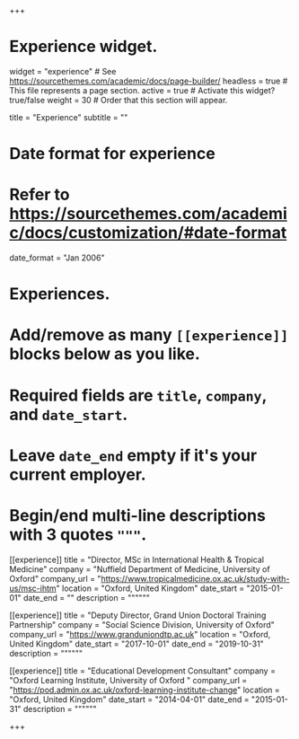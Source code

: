 +++
# Experience widget.
widget = "experience"  # See https://sourcethemes.com/academic/docs/page-builder/
headless = true  # This file represents a page section.
active = true  # Activate this widget? true/false
weight = 30  # Order that this section will appear.

title = "Experience"
subtitle = ""

# Date format for experience
#   Refer to https://sourcethemes.com/academic/docs/customization/#date-format
date_format = "Jan 2006"

# Experiences.
#   Add/remove as many `[[experience]]` blocks below as you like.
#   Required fields are `title`, `company`, and `date_start`.
#   Leave `date_end` empty if it's your current employer.
#   Begin/end multi-line descriptions with 3 quotes `"""`.
[[experience]]
  title = "Director, MSc in International Health & Tropical Medicine"
  company = "Nuffield Department of Medicine, University of Oxford"
  company_url = "https://www.tropicalmedicine.ox.ac.uk/study-with-us/msc-ihtm"
  location = "Oxford, United Kingdom"
  date_start = "2015-01-01"
  date_end = ""
  description = """"""

[[experience]]
  title = "Deputy Director, Grand Union Doctoral Training Partnership"
  company = "Social Science Division, University of Oxford"
  company_url = "https://www.granduniondtp.ac.uk"
  location = "Oxford, United Kingdom"
  date_start = "2017-10-01"
  date_end = "2019-10-31"
  description = """"""

[[experience]]
  title = "Educational Development Consultant"
  company = "Oxford Learning Institute, University of Oxford "
  company_url = "https://pod.admin.ox.ac.uk/oxford-learning-institute-change"
  location = "Oxford, United Kingdom"
  date_start = "2014-04-01"
  date_end = "2015-01-31"
  description = """"""

+++
